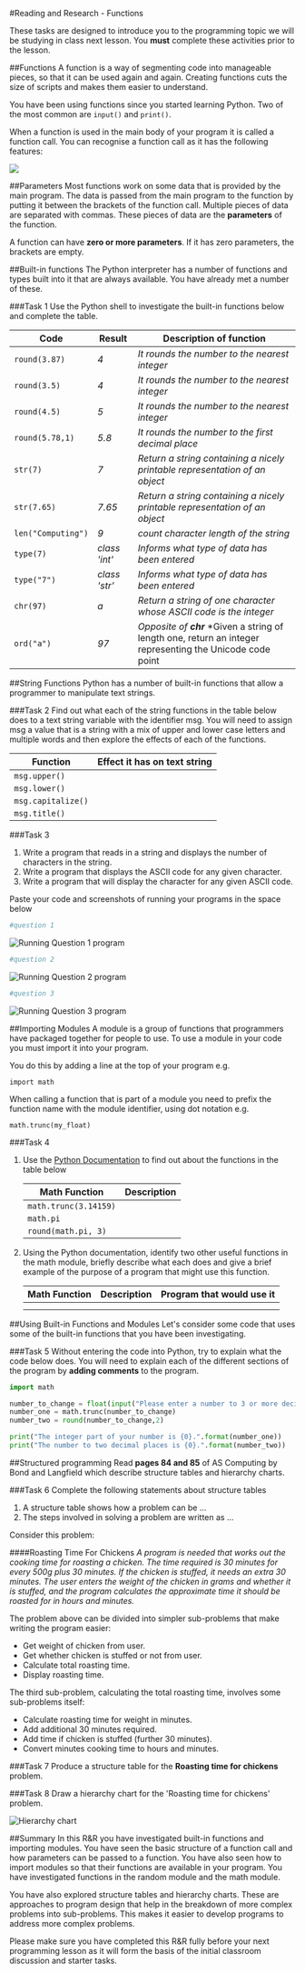 #Reading and Research - Functions

These tasks are designed to introduce you to the programming topic we will be studying in class next lesson. You **must** complete these activities prior to the lesson.

##Functions
A function is a way of segmenting code into manageable pieces, so that it can be used again and again. Creating functions cuts the size of scripts and makes them easier to understand.

You have been using functions since you started learning Python. Two of the most common are `input()` and `print()`.

When a function is used in the main body of your program it is called a function call. You can recognise a function call as it has the following features:

![](https://www.dropbox.com/s/pmd6rfshxe3nelk/function_example.jpg?dl=1)

##Parameters
Most functions work on some data that is provided by the main program. The data is passed from the main program to the function by putting it between the brackets of the function call. Multiple pieces of data are separated with commas. These pieces of data are the **parameters** of the function.

A function can have **zero or more parameters**. If it has zero parameters, the brackets are empty.

##Built-in functions
The Python interpreter has a number of functions and types built into it that are always available. You have already met a number of these.

###Task 1
Use the Python shell to investigate the built-in functions below and complete the table.

|Code|Result|Description of function|
|----|------|-----------------------|
|`round(3.87)`|*4*|*It rounds the number to the nearest integer*|
|`round(3.5)`|*4*|*It rounds the number to the nearest integer*|
|`round(4.5)`|*5*|*It rounds the number to the nearest integer*|
|`round(5.78,1)`|*5.8*|*It rounds the number to the first decimal place*|
|`str(7)`|*7*|*Return a string containing a nicely printable representation of an object*|
|`str(7.65)`|*7.65*|*Return a string containing a nicely printable representation of an object*|
|`len("Computing")`|*9*|*count character length of the string*|
|`type(7)`|*class 'int'*|*Informs what type of data has been entered*|
|`type("7")`|*class 'str'*|*Informs what type of data has been entered*|
|`chr(97)`|*a*|*Return a string of one character whose ASCII code is the integer*|
|`ord("a")`|*97*|*Opposite of **chr*** *Given a string of length one, return an integer representing the Unicode code point |

##String Functions
Python has a number of built-in functions that allow a programmer to manipulate text strings.

###Task 2
Find out what each of the string functions in the table below does to a text string variable with the identifier msg. You will need to assign msg a value that is a string with a mix of upper and lower case letters and multiple words and then explore the effects of each of the functions.

|Function|Effect it has on text string|
|--------|----------------------------|
|`msg.upper()`| |
|`msg.lower()`| |
|`msg.capitalize()`| |
|`msg.title()`| |

###Task 3

1. Write a program that reads in a string and displays the number of characters in the string.
2. Write a program that displays the ASCII code for any given character.
3. Write a program that will display the character for any given ASCII code.

Paste your code and screenshots of running your programs in the space below

```python
#question 1
```

![Running Question 1 program]()

```python
#question 2
```

![Running Question 2 program]()

```python
#question 3
```

![Running Question 3 program]()

##Importing Modules
A module is a group of functions that programmers have packaged together for people to use. To use a module in your code you must import it into your program.

You do this by adding a line at the top of your program e.g.

`import math`

When calling a function that is part of a module you need to prefix the function name with the module identifier, using dot notation e.g.

`math.trunc(my_float)`

###Task 4

1. Use the [Python Documentation](https://docs.python.org/3/) to find out about the functions in the table below

    |Math Function|Description|
    |-------------|-----------|
    |`math.trunc(3.14159)`| |
    |`math.pi`| |
    |`round(math.pi, 3)`| |

2. Using the Python documentation, identify two other useful functions in the math module, briefly describe what each does and give a brief example of the purpose of a program that might use this function.

    |Math Function|Description|Program that would use it|
    |-------------|-----------|-------------------------|
    | | | |
    | | | |

##Using Built-in Functions and Modules
Let's consider some code that uses some of the built-in functions that you have been investigating.

###Task 5
Without entering the code into Python, try to explain what the code below does. You will need to explain each of the different sections of the program by **adding comments** to the program.

```python
import math

number_to_change = float(input("Please enter a number to 3 or more decimal places: "))
number_one = math.trunc(number_to_change)
number_two = round(number_to_change,2)

print("The integer part of your number is {0}.".format(number_one))
print("The number to two decimal places is {0}.".format(number_two))
```

##Structured programming
Read **pages 84 and 85** of AS Computing by Bond and Langfield which describe structure tables and hierarchy charts.

###Task 6
Complete the following statements about structure tables

1. A structure table shows how a problem can be ...
2. The steps involved in solving a problem are written as ...

Consider this problem:

####Roasting Time For Chickens
*A program is needed that works out the cooking time for roasting a chicken. The time required is 30 minutes for every 500g plus 30 minutes. If the chicken is stuffed, it needs an extra 30 minutes. The user enters the weight of the chicken in grams and whether it is stuffed, and the program calculates the approximate time it should be roasted for in hours and minutes.*

The problem above can be divided into simpler sub-problems that make writing the program easier:

- Get weight of chicken from user.
- Get whether chicken is stuffed or not from user.
- Calculate total roasting time.
- Display roasting time.

The third sub-problem, calculating the total roasting time, involves some sub-problems itself:

- Calculate roasting time for weight in minutes.
- Add additional 30 minutes required.
- Add time if chicken is stuffed (further 30 minutes).
- Convert minutes cooking time to hours and minutes.

###Task 7
Produce a structure table for the **Roasting time for chickens** problem.

###Task 8
Draw a hierarchy chart for the 'Roasting time for chickens' problem.

![Hierarchy chart]()

##Summary
In this R&R you have investigated built-in functions and importing modules. You have seen the basic structure of a function call and how parameters can be passed to a function. You have also seen how to import modules so that their functions are available in your program. You have investigated functions in the random module and the math module.

You have also explored structure tables and hierarchy charts. These are approaches to program design that help in the breakdown of more complex problems into sub-problems. This makes it easier to develop programs to address more complex problems.

Please make sure you have completed this R&R fully before your next programming lesson as it will form the basis of the initial classroom discussion and starter tasks.


